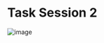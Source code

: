 # Task Session 2
![image](https://github.com/Open-Source-Community/Flutter-Tasks-24/assets/110198101/719a0842-64d0-4626-8cb8-6fcf98bd80fa)
